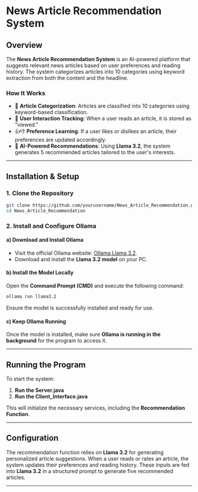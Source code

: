 # News Article Recommendation System

## Overview
The **News Article Recommendation System** is an AI-powered platform that suggests relevant news articles based on user preferences and reading history. The system categorizes articles into 10 categories using keyword extraction from both the content and the headline. 

### How It Works
- 📌 **Article Categorization**: Articles are classified into 10 categories using keyword-based classification.
- 📖 **User Interaction Tracking**: When a user reads an article, it is stored as "viewed."
- 👍👎 **Preference Learning**: If a user likes or dislikes an article, their preferences are updated accordingly.
- 🤖 **AI-Powered Recommendations**: Using **Llama 3.2**, the system generates 5 recommended articles tailored to the user's interests.

---

## Installation & Setup

### 1. Clone the Repository
```bash
git clone https://github.com/yourusername/News_Article_Recommendation.git
cd News_Article_Recommendation
```

### 2. Install and Configure Ollama
#### a) Download and Install Ollama
- Visit the official Ollama website: [Ollama Llama 3.2](https://ollama.com/library/llama3.2).
- Download and install the **Llama 3.2 model** on your PC.

#### b) Install the Model Locally
Open the **Command Prompt (CMD)** and execute the following command:
```bash
ollama run llama3.2
```
Ensure the model is successfully installed and ready for use.

#### c) Keep Ollama Running
Once the model is installed, make sure **Ollama is running in the background** for the program to access it.

---

## Running the Program
To start the system:

1. **Run the Server.java**
2. **Run the Client_Interface.java**

This will initialize the necessary services, including the **Recommendation Function**.

---

## Configuration
The recommendation function relies on **Llama 3.2** for generating personalized article suggestions. When a user reads or rates an article, the system updates their preferences and reading history. These inputs are fed into **Llama 3.2** in a structured prompt to generate five recommended articles.

---

